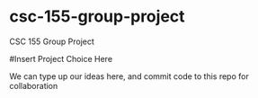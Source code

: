 # csc-155-group-project
CSC 155 Group Project

#Insert Project Choice Here

We can type up our ideas here, and commit code to this repo for collaboration
